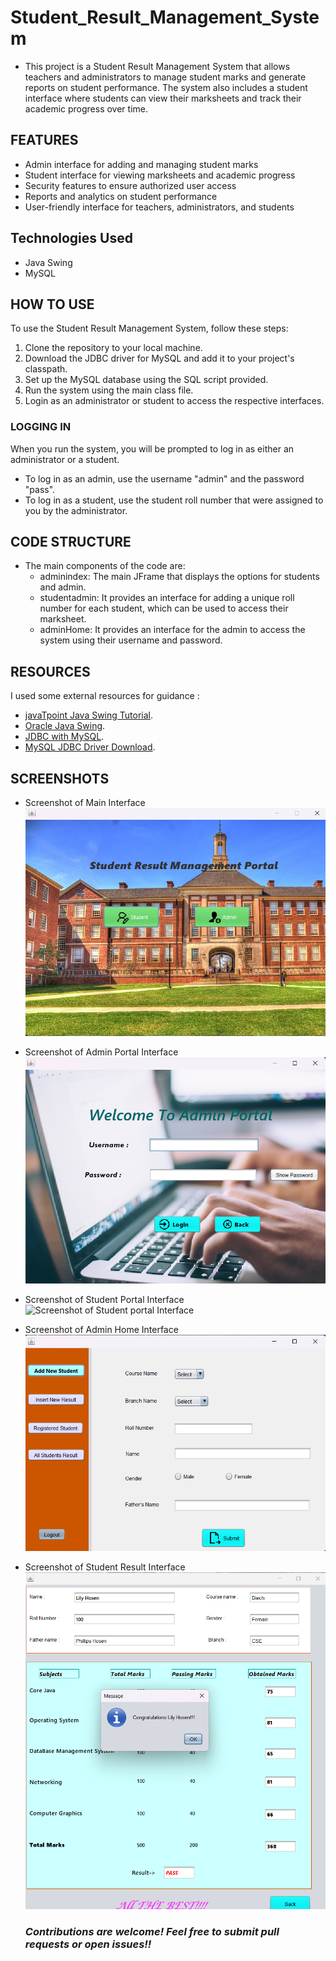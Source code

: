 # Student_Result_Management_System
* This project is a Student Result Management System that allows teachers and administrators to manage student marks and generate reports on student performance. The system also includes a student interface where students can view their marksheets and track their academic progress over time.

## FEATURES
* Admin interface for adding and managing student marks
* Student interface for viewing marksheets and academic progress
* Security features to ensure authorized user access
* Reports and analytics on student performance
* User-friendly interface for teachers, administrators, and students


## Technologies Used
* Java Swing
* MySQL

## HOW TO USE
To use the Student Result Management System, follow these steps:

1. Clone the repository to your local machine.
2. Download the JDBC driver for MySQL and add it to your project's classpath.
3. Set up the MySQL database using the SQL script provided.
4. Run the system using the main class file.
5. Login as an administrator or student to access the respective interfaces.

### LOGGING IN
 When you run the system, you will be prompted to log in as either an administrator or a student.

* To log in as an admin, use the username "admin" and the password "pass".
* To log in as a student, use the student roll number  that were assigned to you by the administrator.

## CODE STRUCTURE
* The main components of the code are: 
    * adminindex: The main JFrame that displays the options for students and admin.
    * studentadmin: It provides an interface for adding a unique roll number for each student, which can be used to access their marksheet.
    * adminHome: It provides an interface for the admin to access the system using their username and password. 
 
## RESOURCES
I used some external resources for guidance :
* [javaTpoint Java Swing Tutorial](https://www.javatpoint.com/java-swing).
* [Oracle Java Swing](https://docs.oracle.com/javase/tutorial/uiswing/index.html).
* [JDBC with MySQL](https://www.geeksforgeeks.org/java-database-connectivity-with-mysql/).
* [MySQL JDBC Driver Download](https://dev.mysql.com/downloads/connector/j/).
 
## SCREENSHOTS
* Screenshot of Main Interface
![Screenshot of Main Interface](./srmimages/mainframe.png)
* Screenshot of Admin Portal Interface
![Screenshot of Admin portal Interface](./srmimages/adminportal.png)
* Screenshot of Student Portal Interface
![Screenshot of Student portal Interface](./srmimages/studentportal.png)
* Screenshot of Admin Home Interface
![Screenshot of Admin Home Interface](./srmimages/adminhome.png)
* Screenshot of Student Result Interface
![Screenshot of Student Result Interface](./srmimages/studentresult.png)



    ### ***Contributions are welcome! Feel free to submit pull requests or open issues!!***


